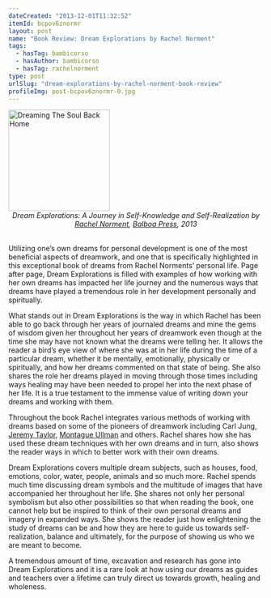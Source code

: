 ```yaml
---
dateCreated: "2013-12-01T11:32:52"
itemId: bcpov6znormr
layout: post
name: "Book Review: Dream Explorations by Rachel Norment"
tags:
  - hasTag: bambicorso
  - hasAuthor: bambicorso
  - hasTag: rachelnorment
type: post
urlSlug: "dream-explorations-by-rachel-norment-book-review"
profileImg: post-bcpov6znormr-0.jpg
---
```


<a href="https://www.balboapress.com/en/bookstore/bookdetails/474760-dream-explorations">
<img src="../images/post-bcpov6znormr-0.jpg" width="200" height="auto" alt="Dreaming The Soul Back Home"/>
</a>
<!--nopreview--><div style="text-align:center"><i>Dream Explorations: A Journey in Self-Knowledge and Self-Realization by <a href="../@rachelnorment">Rachel Norment</a>, <a href="https://www.balboapress.com/en/bookstore/bookdetails/474760-dream-explorations">Balboa Press</a>, 2013</i></div><!--/nopreview-->
<br>

Utilizing one’s own dreams for personal development is one of the most beneficial aspects of dreamwork, and one that is specifically highlighted in this exceptional book of dreams from Rachel Norments’ personal life. Page after page, Dream Explorations is filled with examples of how working with her own dreams has impacted her life journey and the numerous ways that dreams have played a tremendous role in her development personally and spiritually. 

What stands out in Dream Explorations is the way in which Rachel has been able to go back through her years of journaled dreams and mine the gems of wisdom given her throughout her years of dreamwork even though at the time she may have not known what the dreams were telling her.  It allows the reader a bird’s eye view of where she was at in her life during the time of a particular dream, whether it be mentally, emotionally, physically or spiritually, and how her dreams commented on that state of being. She also shares the role her dreams played in moving through those times including ways healing may have been needed to propel her into the next phase of her life. It is a true testament to the immense value of writing down your dreams and working with them. 

Throughout the book Rachel integrates various methods of working with dreams based on some of the pioneers of dreamwork including Carl Jung, [Jeremy Taylor](../@jeremytaylor), [Montague Ullman](../@montagueullman) and others. Rachel shares how she has used these dream techniques with her own dreams and in turn, also shows the reader ways in which to better work with their own dreams.

Dream Explorations covers multiple dream subjects, such as houses, food, emotions, color, water, people, animals and so much more.  Rachel spends much time discussing dream symbols and the multitude of images that have accompanied her throughout her life.  She shares not only her personal symbolism but also other possibilities so that when reading the book, one cannot help but be inspired to think of their own personal dreams and imagery in expanded ways.  She shows the reader just how enlightening the study of dreams can be and how they are here to guide us towards self-realization, balance and ultimately, for the purpose of showing us who we are meant to become.

A tremendous amount of time, excavation and research has gone into Dream Explorations and it is a rare look at how using our dreams as guides and teachers over a lifetime can truly direct us towards growth, healing and wholeness. 




